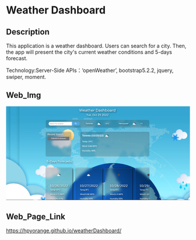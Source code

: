 # Weather Dashboard

## Description
This application is a weather dashboard. Users can search for a city. Then, the app will present the city's current weather conditions and 5-days forecast.

Technology:Server-Side APIs：‘openWeather’, bootstrap5.2.2, jquery, swiper, moment.

## Web_Img
![Web brief](asset/img/weather-dashboard-picture.png "Web sample")

## Web_Page_Link
https://hpyorange.github.io/weatherDashboard/